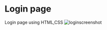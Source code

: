 # Login page
Login page using HTML,CSS
![loginscreenshot](https://user-images.githubusercontent.com/120160740/207621659-c7e55bd0-6f56-4c8d-a89a-e20d6dfaf83e.png)
